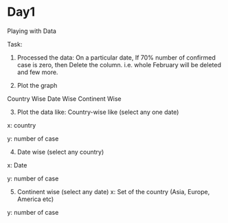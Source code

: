 # Day1
Playing with Data


Task:
1. Processed the data: On a particular date, If 70% number of confirmed case is zero, then Delete the column. i.e. whole February will be deleted and few more.

2. Plot the graph

Country Wise
Date Wise
Continent Wise

3. Plot the data like:
Country-wise like (select any one date)

x: country

y: number of case

4. Date wise (select any country)

x: Date

y: number of case

5. Continent wise (select any date)
x: Set of the country (Asia, Europe, America etc)

y: number of case
